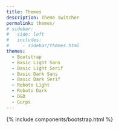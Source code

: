 ```yaml
---
title: Themes
description: Theme switcher
permalink: themes/
# sidebar:
#   side: left
#   includes:
#     - sidebar/themes.html
themes:
  - Bootstrap
  - Basic Light Sans
  - Basic Light Serif
  - Basic Dark Sans
  - Basic Dark Serif
  - Roboto Light
  - Roboto Dark
  - D&D
  - Gurps
---
```


{% include components/bootstrap.html %}
